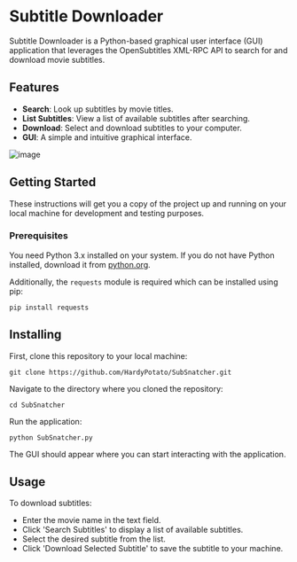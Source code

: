 # Subtitle Downloader

Subtitle Downloader is a Python-based graphical user interface (GUI) application that leverages the OpenSubtitles XML-RPC API to search for and download movie subtitles.

## Features

- **Search**: Look up subtitles by movie titles.
- **List Subtitles**: View a list of available subtitles after searching.
- **Download**: Select and download subtitles to your computer.
- **GUI**: A simple and intuitive graphical interface.

![image](https://github.com/HardyPotato/SubSnatcher/assets/90766229/36932a54-4c6e-42ed-bc71-7847c81c3896)

## Getting Started

These instructions will get you a copy of the project up and running on your local machine for development and testing purposes.

### Prerequisites

You need Python 3.x installed on your system. If you do not have Python installed, download it from [python.org](https://www.python.org/downloads/).

Additionally, the `requests` module is required which can be installed using pip:

```shell
pip install requests
```

## Installing
First, clone this repository to your local machine:

```shell
git clone https://github.com/HardyPotato/SubSnatcher.git
```

Navigate to the directory where you cloned the repository:

```shell
cd SubSnatcher
```

Run the application:

```shell
python SubSnatcher.py
```

The GUI should appear where you can start interacting with the application.

## Usage
To download subtitles:

- Enter the movie name in the text field.
- Click 'Search Subtitles' to display a list of available subtitles.
- Select the desired subtitle from the list.
- Click 'Download Selected Subtitle' to save the subtitle to your machine.
